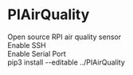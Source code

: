 # PIAirQuality
Open source RPI air quality sensor  
Enable SSH  
Enable Serial Port  
pip3 install --editable ../PIAirQuality
